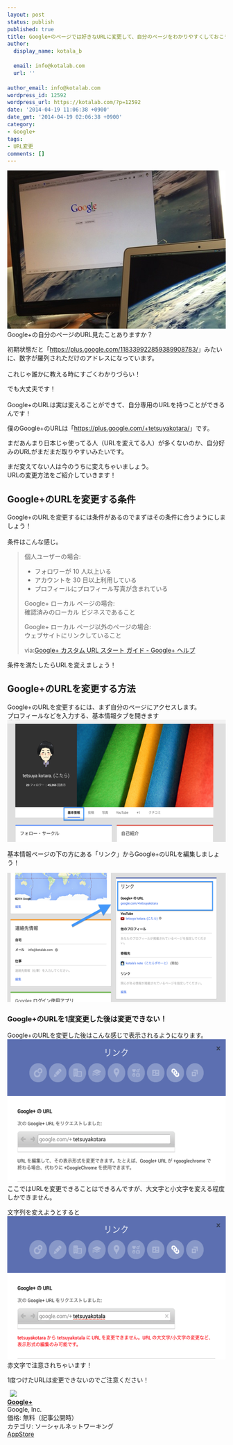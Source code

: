 ```yaml
---
layout: post
status: publish
published: true
title: Google+のページでは好きなURLに変更して、自分のページをわかりやすくしておこう！
author:
  display_name: kotala_b

  email: info@kotalab.com
  url: ''

author_email: info@kotalab.com
wordpress_id: 12592
wordpress_url: https://kotalab.com/?p=12592
date: '2014-04-19 11:06:38 +0900'
date_gmt: '2014-04-19 02:06:38 +0900'
category:
- Google+
tags:
- URL変更
comments: []
---
```

<p><img src="/wp-content/uploads/googleplus-costomurl_140419.jpg" alt="Googleplus costomurl 140419" title="googleplus-costomurl_140419.jpg" border="0" width="548" height="365" /><br />
Google+の自分のページのURL見たことありますか？</p>
<p>初期状態だと「<a href="https://plus.google.com/+tetsuyakotara/" target="_blank">https://plus.google.com/118339922859389908783/</a>」みたいに、数字が羅列されただけのアドレスになっています。<br><br />
これじゃ誰かに教える時にすごくわかりづらい！</p>
<p>でも大丈夫です！<br><br />
Google+のURLは実は変えることができて、自分専用のURLを持つことができるんです！</p>
<p>僕のGoogle+のURLは「<a href="https://plus.google.com/+tetsuyakotara/" _target="_blank">https://plus.google.com/+tetsuyakotara/</a>」です。</p>
<p>まだあんまり日本じゃ使ってる人（URLを変えてる人）が多くないのか、<span class="b">自分好みのURLがまだまだ取りやすい</span>みたいです。</p>
<p>まだ変えてない人は今のうちに変えちゃいましょう。<br />
URLの変更方法をご紹介していきます！<br />
</p>
<!--more-->
<h2>Google+のURLを変更する条件</h2>
<p>Google+のURLを変更するには条件があるのでまずはその条件に合うようにしましょう！<br><br />
条件はこんな感じ。</p>
<blockquote><p>
<span class="b">個人ユーザーの場合</span>:</p>
<ul>
<li>フォロワーが 10 人以上いる</li>
<li>アカウントを 30 日以上利用している</li>
<li>プロフィールにプロフィール写真が含まれている</li>
</ul>
<p><span class="b">Google+ ローカル ページの場合</span>:<br />
確認済みのローカル ビジネスであること<br></p>
<p><span class="b">Google+ ローカル ページ以外のページの場合</span>:<br />
ウェブサイトにリンクしていること<br></p>
<p>via:<a href="https://support.google.com/plus/answer/2676340?hl=ja" target="_blank">Google+ カスタム URL スタート ガイド - Google+ ヘルプ</a><a href="https://b.hatena.ne.jp/entry/https://support.google.com/plus/answer/2676340?hl=ja" target="_blank"><img border="0" src="https://b.hatena.ne.jp/entry/image/https://support.google.com/plus/answer/2676340?hl=ja" alt="" /></a></p></blockquote>
<p>条件を満たしたらURLを変えましょう！</p>
<h2>Google+のURLを変更する方法</h2>
<p>Google+のURLを変更するには、まず自分のページにアクセスします。<br />
プロフィールなどを入力する、基本情報タブを開きます<br />
<img src="/wp-content/uploads/googleplus-costomurl_140419_01.png" alt="Googleplus costomurl 140419 01" title="googleplus-costomurl_140419_01.png" border="0" width="548" height="282" /></p>
<p>基本情報ページの下の方にある「リンク」からGoogle+のURLを編集しましょう！</p>
<p><img src="/wp-content/uploads/googleplus-costomurl_140419_021.png" alt="Googleplus costomurl 140419 02" title="googleplus-costomurl_140419_02.png" border="0" width="548" height="298" /></p>
<h3>Google+のURLを1度変更した後は変更できない！</h3>
<p>Google+のURLを変更した後はこんな感じで表示されるようになります。<br />
<img src="/wp-content/uploads/googleplus-costomurl_140419_03.png" alt="Googleplus costomurl 140419 03" title="googleplus-costomurl_140419_03.png" border="0" width="548" height="331" /><br />
ここではURLを変更できることはできるんですが、大文字と小文字を変える程度しかできません。</p>
<p>文字列を変えようとすると<br />
<img src="/wp-content/uploads/googleplus-costomurl_140419_04.png" alt="Googleplus costomurl 140419 04" title="googleplus-costomurl_140419_04.png" border="0" width="548" height="330" /><br />
赤文字で注意されちゃいます！</p>
<p>1度つけたURLは変更できないのでご注意ください！</p>
<div class="applink">
<div class="applinkimg"><a href="https://itunes.apple.com/jp/app/google+/id447119634?mt=8&uo=4&at=10l4yU" rel="nofollow" target="_blank"><img hspace="6" src="http://a1969.phobos.apple.com/us/r30/Purple6/v4/1b/c6/91/1bc69185-8b28-31e3-d553-3595897fb40c/mzl.vpnmnurp.png" width="80" /></a></div>
<div class="applinktext">
<div class="applinktitle"><strong><a href="https://itunes.apple.com/jp/app/google+/id447119634?mt=8&uo=4&at=10l4yU" rel="nofollow" target="_blank">Google+</a></strong></div>
<div class="applinkinfo">Google, Inc.</div>
<div class="applinkinfo">価格: 無料（記事公開時）</div>
<div class="applinkinfo">カテゴリ: ソーシャルネットワーキング</div>
</div>
<div class="clear"></div>
<div class="appstorelink"><a href="https://itunes.apple.com/jp/app/google+/id447119634?mt=8&uo=4&at=10l4yU" rel="nofollow" target="_blank">AppStore</a></div>
</div>

